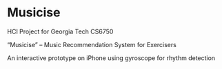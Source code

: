 Musicise
========

HCI Project for Georgia Tech CS6750

“Musicise” – Music Recommendation System for Exercisers

An interactive prototype on iPhone using gyroscope for rhythm detection
